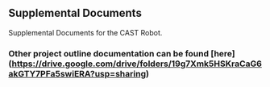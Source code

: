 ## Supplemental Documents

Supplemental Documents for the CAST Robot.

### Other project outline documentation can be found [here] (https://drive.google.com/drive/folders/19g7Xmk5HSKraCaG6akGTY7PFa5swiERA?usp=sharing)
